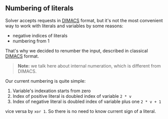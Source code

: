 ## Numbering of literals

Solver accepts requests in [DIMACS](dimacs.md) format, but it's not the most convenient way
to work with literals and variables by some reasons:
- negative indices of literals
- numbering from 1

That's why we decided to renumber the input, described in classical [DIMACS](dimacs.md) format.

> **Note:** we talk here about internal numeration, which is different from
DIMACS.

Our current numbering is quite simple:
1. Variable's indexation starts from zero 
2. Index of positive literal is doubled index of variable `2 * v`
3. Index of negative literal is doubled index of variable plus one `2 * v + 1`

vice versa by `xor 1`. So there is no need to know current sign of a literal.
